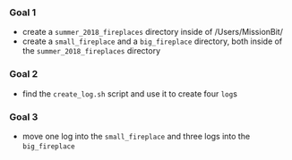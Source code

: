 ### Goal 1
- create a `summer_2018_fireplaces` directory inside of /Users/MissionBit/
- create a `small_fireplace` and a `big_fireplace` directory, both inside of the `summer_2018_fireplaces` directory

### Goal 2
- find the `create_log.sh` script and use it to create four `log`s

### Goal 3
- move one log into the `small_fireplace` and three logs into the `big_fireplace`

